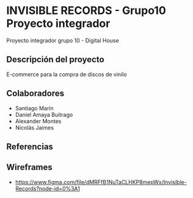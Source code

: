 # INVISIBLE RECORDS - Grupo10 Proyecto integrador 
Proyecto integrador grupo 10 - Digital House 
## Descripción del proyecto 
E-commerce para la compra de discos de vinilo
## Colaboradores
- Santiago Marín 
- Daniel Amaya Buitrago 
- Alexander Montes 
- Nicolás Jaimes 
## Referencias 
## Wireframes 
- https://www.figma.com/file/dMRFfB1NuTaCLHKP8mepWx/Invisible-Records?node-id=0%3A1
